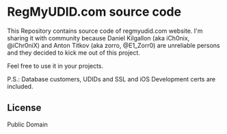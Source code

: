 RegMyUDID.com source code
=========

This Repository contains source code of regmyudid.com website. I'm sharing it with community because Daniel Kilgallon (aka iCh0nix, @iChr0niX) and Anton Titkov (aka zorro, @E1_Zorr0) are unreliable persons and they decided to kick me out of this project.

Feel free to use it in your projects.

P.S.: Database customers, UDIDs and SSL and iOS Development certs are included.

License
----

Public Domain